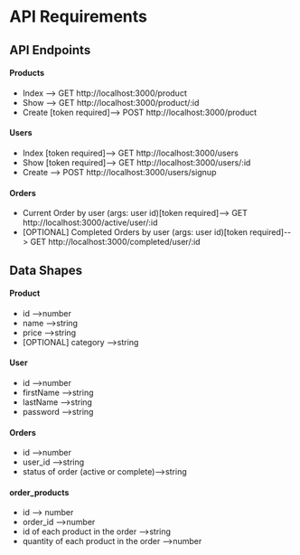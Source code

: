 # API Requirements

## API Endpoints

#### Products

- Index --> GET http://localhost:3000/product
- Show --> GET http://localhost:3000/product/:id
- Create [token required]--> POST http://localhost:3000/product

#### Users

- Index [token required]--> GET http://localhost:3000/users
- Show [token required]--> GET http://localhost:3000/users/:id
- Create --> POST http://localhost:3000/users/signup

#### Orders

- Current Order by user (args: user id)[token required]--> GET http://localhost:3000/active/user/:id
- [OPTIONAL] Completed Orders by user (args: user id)[token required]--> GET http://localhost:3000/completed/user/:id

## Data Shapes

#### Product

- id -->number
- name -->string
- price -->string
- [OPTIONAL] category -->string

#### User

- id -->number
- firstName -->string
- lastName -->string
- password -->string

#### Orders

- id -->number
- user_id -->string
- status of order (active or complete)-->string

#### order_products

- id --> number
- order_id -->number
- id of each product in the order -->string
- quantity of each product in the order -->number
